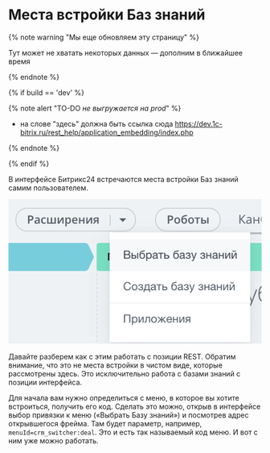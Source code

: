 # Места встройки Баз знаний

{% note warning "Мы еще обновляем эту страницу" %}

Тут может не хватать некоторых данных — дополним в ближайшее время

{% endnote %}

{% if build == 'dev' %}

{% note alert "TO-DO _не выгружается на prod_" %}

- на слове "здесь" должна быть ссылка сюда https://dev.1c-bitrix.ru/rest_help/application_embedding/index.php

{% endnote %}

{% endif %}

В интерфейсе Битрикс24 встречаются места встройки Баз знаний самим пользователем.

![Места встройки Баз знаний](_images/application_embedding.png)

Давайте разберем как с этим работать с позиции REST. Обратим внимание, что это не места встройки в чистом виде, которые рассмотрены здесь. Это исключительно работа с базами знаний с позиции интерфейса.

Для начала вам нужно определиться с меню, в которое вы хотите встроиться, получить его код. Сделать это можно, открыв в интерфейсе выбор привязки к меню («Выбрать Базу знаний») и посмотрев адрес открывшегося фрейма. Там будет параметр, например, `menuId=crm_switcher:deal`. Это и есть так называемый код меню. И вот с ним уже можно работать.

